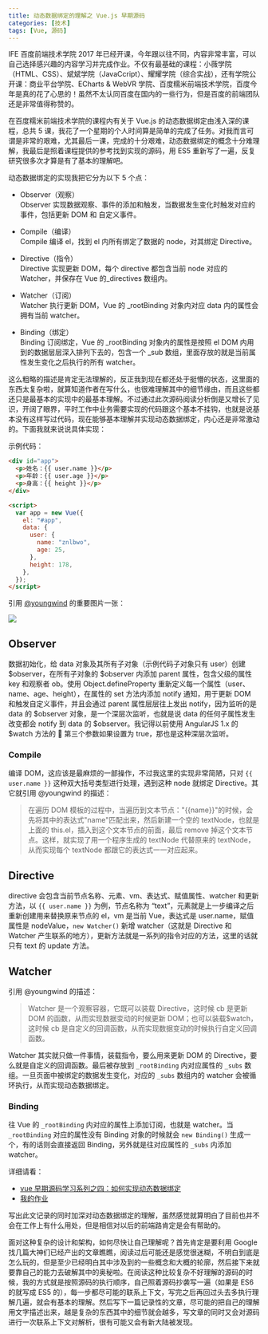 ```yaml
---
title: 动态数据绑定的理解之 Vue.js 早期源码
categories: [技术]
tags: [Vue, 源码]
---
```


IFE 百度前端技术学院 2017 年已经开课，今年跟以往不同，内容非常丰富，可以自己选择感兴趣的内容学习并完成作业。不仅有最基础的课程：小薇学院（HTML、CSS）、斌斌学院（JavaCcript）、耀耀学院（综合实战），还有学院公开课：商业平台学院、ECharts & WebVR 学院、百度糯米前端技术学院，百度今年是真的花了心思的！虽然不太认同百度在国内的一些行为，但是百度的前端团队还是非常值得称赞的。

在百度糯米前端技术学院的课程内有关于 Vue.js 的动态数据绑定由浅入深的课程，总共 5 课，我花了一个星期的个人时间算是简单的完成了任务。对我而言可谓是非常的艰难，尤其最后一课，完成的十分艰难，动态数据绑定的概念十分难理解，我最后是照着课程提供的参考找到实现的源码，用 ES5 重新写了一遍，反复研究很多次才算是有了基本的理解吧。

动态数据绑定的实现我把它分为以下 5 个点：

- Observer（观察）  
  Observer 实现数据观察、事件的添加和触发，当数据发生变化时触发对应的事件，包括更新 DOM 和 自定义事件。

- Compile（编译）  
  Compile 编译 el，找到 el 内所有绑定了数据的 node，对其绑定 Directive。

- Directive（指令）  
  Directive 实现更新 DOM，每个 directive 都包含当前 node 对应的 Watcher，并保存在 Vue 的\_directives 数组内。

- Watcher（订阅）  
  Watcher 执行更新 DOM，Vue 的 \_rootBinding 对象内对应 data 内的属性会拥有当前 watcher。

- Binding（绑定）  
  Binding 订阅绑定，Vue 的 \_rootBinding 对象内的属性是按照 el DOM 内用到的数据层层深入排列下去的，包含一个 \_sub 数组，里面存放的就是当前属性发生变化之后执行的所有 watcher。

这么粗略的描述是肯定无法理解的，反正我到现在都还处于挺懵的状态，这里面的东西太复杂啦，就算知道作者在写什么，也很难理解其中的细节缘由，而且这些都还只是最基本的实现中的最基本理解。不过通过此次源码阅读分析倒是又增长了见识，开阔了眼界，平时工作中业务需要实现的代码跟这个基本不挂钩，也就是说基本没有这样写过代码，现在能够基本理解并实现动态数据绑定，内心还是非常激动的。下面我就来说说具体实现：

示例代码：

```html
<div id="app">
  <p>姓名：{{ user.name }}</p>
  <p>年龄：{{ user.age }}</p>
  <p>身高：{{ height }}</p>
</div>

<script>
  var app = new Vue({
    el: "#app",
    data: {
      user: {
        name: "znlbwo",
        age: 25,
      },
      height: 178,
    },
  });
</script>
```

引用 [@youngwind](https://github.com/youngwind) 的重要图片一张：

![](https://raw.githubusercontent.com/youngwind/blog/master/image/87/finish.png)

## Observer

数据初始化，给 data 对象及其所有子对象（示例代码子对象只有 user）创建 $observer，在所有子对象的 $observer 内添加 parent 属性，包含父级的属性 key 和观察者 ob。使用 Object.defineProperty 重新定义每一个属性（user、name、age、height），在属性的 set 方法内添加 notify 通知，用于更新 DOM 和触发自定义事件，并且会通过 parent 属性层层往上发出 notify，因为监听的是 data 的 $observer 对象，是一个深层次监听，也就是说 data 的任何子属性发生改变都会 notify 到 data 的 $observer。我记得以前使用 AngularJS 1.x 的 \$watch 方法的  第三个参数如果设置为 true，那也是这种深层次监听。

### Compile

编译 DOM，这应该是最麻烦的一部操作，不过我这里的实现非常简陋，只对 `{{ user.name }}` 这种双大括号类型进行处理，遇到这种 node 就绑定 Directive。其它就引用 @youngwind 的描述：

> 在遍历 DOM 模板的过程中，当遍历到文本节点："{{name}}"的时候，会先将其中的表达式"name"匹配出来，然后新建一个空的 textNode，也就是上面的 this.el，插入到这个文本节点的前面，最后 remove 掉这个文本节点。这样，就实现了用一个程序生成的 textNode 代替原来的 textNode，从而实现每个 textNode 都跟它的表达式一一对应起来。

## Directive

directive 会包含当前节点名称、元素、vm、表达式、赋值属性、watcher 和更新方法，以 `{{ user.name }}` 为例，节点名称为 “text”，元素就是上一步编译之后重新创建用来替换原来节点的 el，vm 是当前 Vue，表达式是 user.name，赋值属性是 nodeValue，`new Watcher()` 新增 watcher（这就是 Directive 和 Watcher 产生联系的地方），更新方法就是一系列的指令对应的方法，这里的话就只有 text 的 update 方法。

## Watcher

引用 @youngwind 的描述：

> Watcher 是一个观察容器，它既可以装载 Directive，这时候 cb 是更新 DOM 的函数，从而实现数据变动的时候更新 DOM；也可以装载\$watch，这时候 cb 是自定义的回调函数，从而实现数据变动的时候执行自定义回调函数。

Watcher 其实就只做一件事情，装载指令，要么用来更新 DOM 的 Directive，要么就是自定义的回调函数。最后被存放到 `_rootBinding` 内对应属性的 `_subs` 数组。一旦页面中被绑定的数据发生变化，对应的 `_subs` 数组内的 watcher 会被循环执行，从而实现动态数据绑定。

### Binding

往 Vue 的 `_rootBinding` 内对应的属性上添加订阅，也就是 watcher。当 `_rootBinding` 对应的属性没有 Binding 对象的时候就会 `new Binding()` 生成一个，有的话则会直接返回 Binding，另外就是往对应属性的 `_subs` 内添加 watcher。

详细请看：

- [vue 早期源码学习系列之四：如何实现动态数据绑定 ](https://github.com/youngwind/blog/issues/87)
- [我的作业](https://github.com/znlbwo/study/blob/master/IFE-2017/rice/dynamic-data-binding-5.html)

写出此文记录的同时加深对动态数据绑定的理解，虽然感觉就算明白了目前也并不会在工作上有什么用处，但是相信对以后的前端路肯定是会有帮助的。

面对这种复杂的设计和架构，如何尽快让自己理解呢？首先肯定是要利用 Google 找几篇大神们已经产出的文章瞧瞧，阅读过后可能还是感觉很迷糊，不明白到底是怎么玩的，但是至少已经明白其中涉及到的一些概念和大概的轮廓，然后接下来就要靠自己的能力去破解其中的奥秘啦。在阅读这种比较复杂不好理解的源码的时候，我的方式就是按照源码的执行顺序，自己照着源码抄袭写一遍（如果是 ES6 的就写成 ES5 的），每一步都尽可能的联系上下文，写完之后再回过头去多执行理解几遍，就会有基本的理解。然后写下一篇记录性的文章，尽可能的把自己的理解用文字描述出来，越是复杂的东西其中的细节就会越多，写文章的同时又会对源码进行一次联系上下文对解析，很有可能又会有新大陆被发现。
